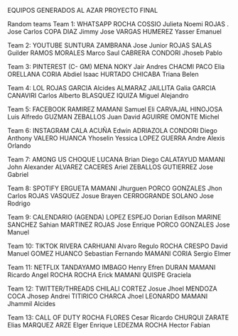 EQUIPOS GENERADOS AL AZAR
PROYECTO FINAL

Random teams
Team 1: WHATSAPP
ROCHA COSSIO Julieta Noemi
ROJAS . Jose Carlos
COPA DIAZ Jimmy Jose
VARGAS HUMEREZ Yasser Emanuel

Team 2: YOUTUBE
SUNTURA ZAMBRANA Jose Junior
ROJAS SALAS Guilder
RAMOS MORALES Marco Saul
CABRERA CONDORI Jhoseb Pablo

Team 3: PINTEREST (C- GM)
MENA NOKY Jair Andres
CHACMI PACO Elia
ORELLANA CORIA Abdiel Isaac
HURTADO CHICABA Triana Belen

Team 4: LOL
ROJAS GARCIA Alcides
ALMARAZ JAILLITA Galia
GARCIA CANAVIRI Carlos Alberto
BLASQUEZ IQUIZA Miguel Alejandro

Team 5: FACEBOOK
RAMIREZ MAMANI Samuel Eli
CARVAJAL HINOJOSA Luis Alfredo
GUZMAN ZEBALLOS Juan David
AGUIRRE OMONTE Michel

Team 6: INSTAGRAM
CALA ACUÑA Edwin
ADRIAZOLA CONDORI Diego Anthony
VALERO HUANCA Yhoselin Yessica
LOPEZ GUERRA Andre Alexis Orlando

Team 7: AMONG US
CHOQUE LUCANA Brian Diego
CALATAYUD MAMANI John Alexander
ALVAREZ CACERES Ariel
ZEBALLOS GUTIERREZ Jose Gabriel

Team 8: SPOTIFY
ERGUETA MAMANI Jhurguen
PORCO GONZALES Jhon Carlos
ROJAS VASQUEZ Josue Brayen
CERROGRANDE SOLANO Jose Rodrigo

Team 9: CALENDARIO (AGENDA)
LOPEZ ESPEJO Dorian Edilson
MARINE SANCHEZ Sahian
MARTINEZ ROJAS Jose Enrique
PORCO GONZALES Jose Manuel

Team 10: TIKTOK
RIVERA CARHUANI Alvaro Regulo
ROCHA CRESPO David Manuel
GOMEZ HUANCO Sebastian Fernando
MAMANI CORIA Sergio Elmer

Team 11: NETFLIX
TANDAYAMO IMBAGO Henry Efren
DURAN MAMANI Ricardo Angel
ROCHA ROCHA Erick
MAMANI QUISPE Graciela

Team 12: TWITTER/THREADS
CHILALI CORTEZ Josue Jhoel
MENDOZA COCA Jhosep Andrei
TITIRICO CHARCA Jhoel
LEONARDO MAMANI Jhammil Alcides

Team 13: CALL OF DUTY
ROCHA FLORES Cesar Ricardo
CHURQUI ZARATE Elias
MARQUEZ ARZE Elger Enrique
LEDEZMA ROCHA Hector Fabian

